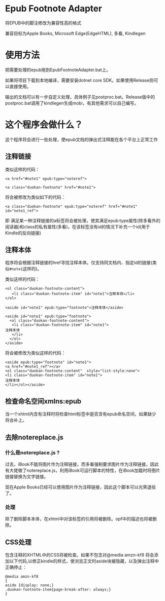 # Epub Footnote Adapter
将EPUB中的脚注修改为兼容性高的格式

兼容目标为Apple Books, Microsoft Edge(EdgeHTML), 多看, Kindlegen
# 使用方法
把需要处理的epub拖到EpubFootnoteAdapter.bat上。

如果将项目下载到本地编译，需要安装dotnet core SDK。如果使用Release则可以直接使用。

输出的文档可以有一步自定义处理，具体例子见postproc.bat。Release版中的postproc.bat调用了kindlegen生成mobi，有其他需求可以自己编写。

# 这个程序会做什么？
这个程序将会进行一些处理，使epub文档的弹出式注释能在各个平台上正常工作
## 注释链接
类似这样的代码：

`` <a href="#note1" epub:type="noteref"> ``

`` <a class="duokan-footnote" href="#note1"> ``

将会被修改为类似如下的代码：

`` <a class="duokan-footnote" epub:type="noteref" href="#note1" id="note1_ref"> ``

即 满足某一种注释链接的a标签将会被处理，使其满足epub:type属性(除多看外的阅读器)和class的私有属性(多看)，在该标签没有id的情况下补充一个id(用于Kindle的反向链接)


## 注释本体
程序将会根据注释链接的href寻找注释本体。仅支持同文档内、指定id的链接(类似``#note1``这样的)。

类似这样的代码：

``` 
<ol class="duokan-footnote-content">
   <li class="duokan-footnote-item" id="note1">注释本体</li>
</ol>
```

```
<aside id="note1" epub:type="footnote">注释本体</aside>
```

```
<aside id="note1" epub:type="footnote">
  <ol class="duokan-footnote-content">
   <li class="duokan-footnote-item" id="note1">
注释本体
   </li>
  </ol>
</aside>
```

将会被修改为类似这样的代码：
```
<aside epub:type="footnote" id="note1">
<a href="#note1_ref"></a>
<ol class="duokan-footnote-content"  style="list-style:none">
<li class="duokan-footnote-item" id="note1">
注释本体
</li></ol></aside>
```

## 检查命名空间xmlns:epub
当一个xhtml内含有注释时将检查html标签中是否含有epub命名空间，如果缺少将会补上。

## 去除notereplace.js

### 什么是notereplace.js ?
过去，iBook不能将图片作为注释链接，而多看强制要求图片作为注释链接，因此有大佬做了notereplace.js，利用iBook可运行脚本的特性，在iBook加载时将图片链接替换为文字链接。

现在Apple Books已经可以使用图片作为注释链接，因此这个脚本可以光荣退役了。

### 处理
除了删除脚本本体，在xhtml中对该标签的引用将被删除。opf中的描述也将被删除。


## CSS处理
包含注释的XHTML中的CSS将被检查。如果不包含对@media amzn-kf8
将会添加以下代码,以修正kindle的样式，使浏览正文时aside块被隐藏，以及弹出注释中正确停止：
```
@media amzn-kf8
{
aside {display: none;}
.duokan-footnote-item{page-break-after: always;}
}
```

